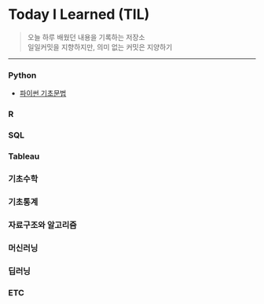 
# Today I Learned (TIL)
>오늘 하루 배웠던 내용을 기록하는 저장소   
>일일커밋을 지향하지만, 의미 없는 커밋은 지양하기   
----------------------------------------------------------------------------------------------------------------------
### Python
* [파이썬 기초문법](https://github.com/vive0508/TIL/blob/main/Python/basic_grammar.md)

 
### R

 
### SQL


### Tableau

 
### 기초수학


### 기초통계


### 자료구조와 알고리즘


### 머신러닝


### 딥러닝


### ETC

